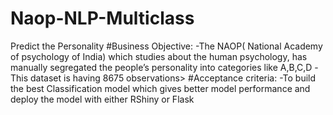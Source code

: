 # Naop-NLP-Multiclass
Predict the Personality
#Business Objective:
-The NAOP( National Academy of psychology of India) which studies about the human
psychology, has manually segregated the people’s personality into categories like
A,B,C,D
-This dataset is having 8675 observations&gt;
#Acceptance criteria:
-To build the best Classification model which gives better model performance and
deploy the model with either RShiny or Flask 
